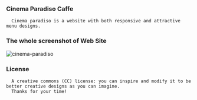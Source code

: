 ### Cinema Paradiso Caffe
      Cinema paradiso is a website with both responsive and attractive menu designs.
    
    
### The whole screenshot of Web Site
   ![cinema-paradiso](https://user-images.githubusercontent.com/69867926/212620210-701b81e0-6b2f-4def-971b-021d3b8ac032.png)



### License
      A creative commons (CC) license: you can inspire and modify it to be better creative designs as you can imagine.
      Thanks for your time!
    
